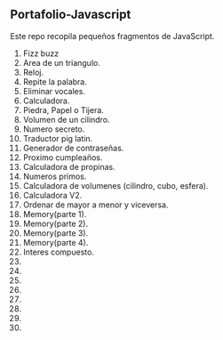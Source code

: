 ## **Portafolio-Javascript**
Este repo recopila pequeños fragmentos de JavaScript.  

1. Fizz buzz
2. Area de un triangulo.
3. Reloj.
4. Repite la palabra.
5. Eliminar vocales.
6. Calculadora.
7. Piedra, Papel o Tijera.
8. Volumen de un cilindro.
9. Numero secreto.
10. Traductor pig latin.
11. Generador de contraseñas.
12. Proximo cumpleaños.
13. Calculadora de propinas.
14. Numeros primos.
15. Calculadora de volumenes (cilindro, cubo, esfera).
16. Calculadora V2.
17. Ordenar de mayor a menor y viceversa.
18. Memory(parte 1).
19. Memory(parte 2).
20. Memory(parte 3).
21. Memory(parte 4). 
22. Interes compuesto.
23. 
24. 
25. 
26. 
27. 
28. 
29. 
30. 